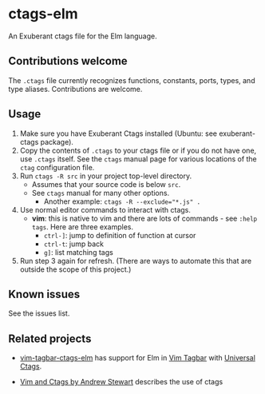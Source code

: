 # ctags-elm
An Exuberant ctags file for the Elm language.

## Contributions welcome

The `.ctags` file currently recognizes functions, constants, ports, types, and
type aliases. Contributions are welcome.

## Usage

1. Make sure you have Exuberant Ctags installed (Ubuntu: see exuberant-ctags
   package).
1. Copy the contents of `.ctags` to your ctags file or if you do not have one,
   use `.ctags` itself. See the `ctags` manual page for various locations of
   the `ctag` configuration file.
1. Run `ctags -R src` in your project top-level directory.
   - Assumes that your source code is below `src`.
   - See `ctags` manual for many other options.
      - Another example: `ctags -R --exclude="*.js" .`
1. Use normal editor commands to interact with ctags.
   - **vim**: this is native to vim and there are lots of commands - see
     `:help tags`. Here are three examples.
      - `ctrl-]`: jump to definition of function at cursor
      - `ctrl-t`: jump back
      - `g]`: list matching tags
1. Run step 3 again for refresh. (There are ways to automate this that are
   outside the scope of this project.)

## Known issues

See the issues list.

## Related projects

- [vim-tagbar-ctags-elm](https://github.com/bitterjug/vim-tagbar-ctags-elm)
has support for Elm in [Vim Tagbar](https://github.com/majutsushi/tagbar) with [Universal
Ctags](https://github.com/universal-ctags/ctags).

- [Vim and Ctags by Andrew Stewart](https://andrew.stwrt.ca/posts/vim-ctags/) describes the use of ctags
